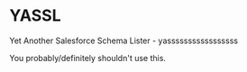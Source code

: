# YASSL
Yet Another Salesforce Schema Lister - yasssssssssssssssss

You probably/definitely shouldn't use this.
